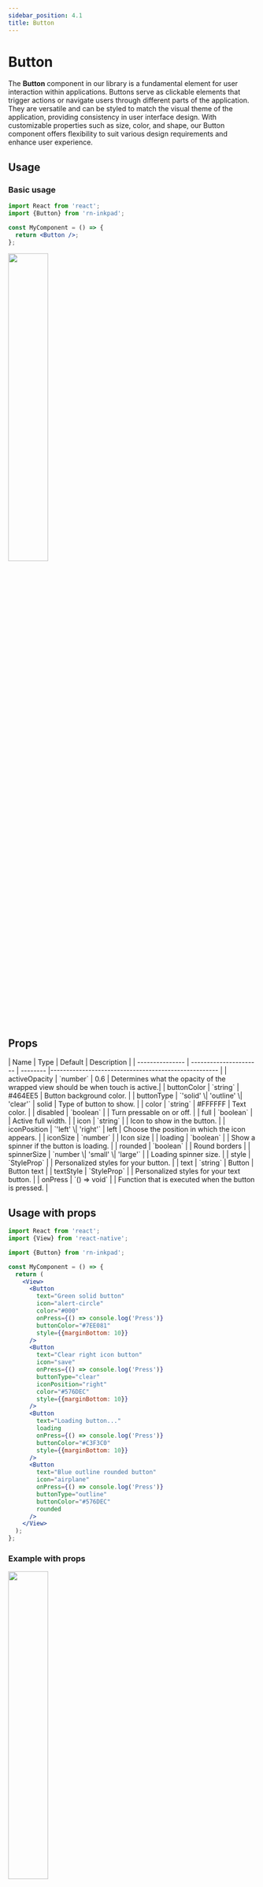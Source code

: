 ```yaml
---
sidebar_position: 4.1
title: Button
---
```


# Button

The **Button** component in our library is a fundamental element for user interaction within applications. Buttons serve as clickable elements that trigger actions or navigate users through different parts of the application. They are versatile and can be styled to match the visual theme of the application, providing consistency in user interface design. With customizable properties such as size, color, and shape, our Button component offers flexibility to suit various design requirements and enhance user experience.

## Usage

### Basic usage

```jsx
import React from 'react';
import {Button} from 'rn-inkpad';

const MyComponent = () => {
  return <Button />;
};
```

<img width="40%"  src="/img/buttons/button-simple.png" />

## Props

<div class="table-responsive">
| Name | Type | Default | Description |
| --------------- | ---------------------- | -------- |----------------------------------------------------- |
| activeOpacity | `number` | 0.6 | Determines what the opacity of the wrapped view should be when touch is active.|
| buttonColor | `string` | #464EE5 | Button background color. |
| buttonType | `'solid' \| 'outline' \| 'clear'` | solid | Type of button to show. |
| color | `string` | #FFFFFF | Text color. |
| disabled | `boolean` | | Turn pressable on or off. |
| full | `boolean` | | Active full width. |
| icon | `string` | | Icon to show in the button. |
| iconPosition | `'left' \| 'right'` | left | Choose the position in which the icon appears. |
| iconSize | `number` | | Icon size |
| loading | `boolean` | | Show a spinner if the button is loading. |
| rounded | `boolean` | | Round borders |
| spinnerSize | `number \| 'small' \| 'large'` | | Loading spinner size. |
| style | `StyleProp<ViewStyle>` | | Personalized styles for your button. |
| text | `string` | Button | Button text |
| textStyle | `StyleProp<TextStyle>` | | Personalized styles for your text button. |
| onPress | `() => void` | | Function that is executed when the button is pressed. |
</div>

## Usage with props

```jsx
import React from 'react';
import {View} from 'react-native';

import {Button} from 'rn-inkpad';

const MyComponent = () => {
  return (
    <View>
      <Button
        text="Green solid button"
        icon="alert-circle"
        color="#000"
        onPress={() => console.log('Press')}
        buttonColor="#7EE081"
        style={{marginBottom: 10}}
      />
      <Button
        text="Clear right icon button"
        icon="save"
        onPress={() => console.log('Press')}
        buttonType="clear"
        iconPosition="right"
        color="#576DEC"
        style={{marginBottom: 10}}
      />
      <Button
        text="Loading button..."
        loading
        onPress={() => console.log('Press')}
        buttonColor="#C3F3C0"
        style={{marginBottom: 10}}
      />
      <Button
        text="Blue outline rounded button"
        icon="airplane"
        onPress={() => console.log('Press')}
        buttonType="outline"
        buttonColor="#576DEC"
        rounded
      />
    </View>
  );
};
```

### Example with props

<img width="40%"  src="/img/buttons/button-props.png" />

